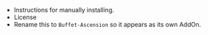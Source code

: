 - Instructions for manually installing.
- License
- Rename this to `Buffet-Ascension` so it appears as its own AddOn.
